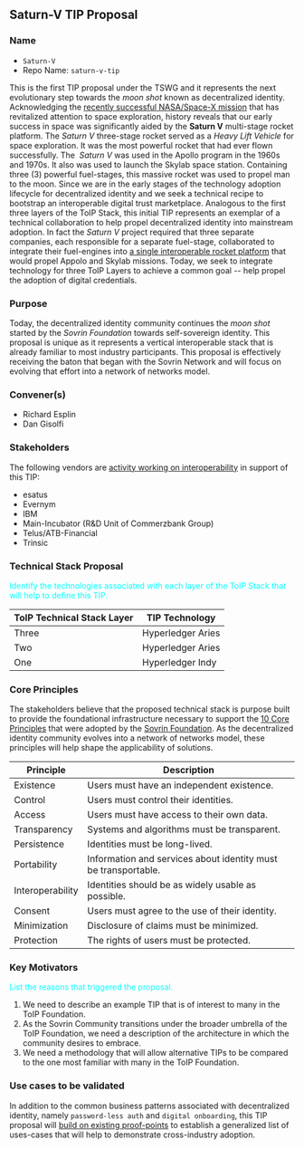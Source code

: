 
## Saturn-V TIP Proposal

### Name
* `Saturn-V`
* Repo Name: `saturn-v-tip`

This is the first TIP proposal under the TSWG and it represents the next evolutionary step towards the *moon shot* known as decentralized identity. Acknowledging the [recently successful NASA/Space-X mission](https://www.cnet.com/news/spacex-splashdown-replay-see-nasa-astronauts-safely-return-to-earth-from-iss/) that has revitalized attention to space exploration, history reveals that our early success in space was significantly aided by the **Saturn V** multi-stage rocket platform. The *Saturn V* three-stage rocket served as a *Heavy Lift Vehicle* for space exploration. It was the most powerful rocket that had ever flown successfully. The  *Saturn V* was used in the Apollo program in the 1960s and 1970s. It also was used to launch the Skylab space station.  Containing three (3) powerful fuel-stages, this massive rocket was used to propel man to the moon. Since we are in the early stages of the technology adoption lifecycle for decentralized identity and we seek a technical recipe to bootstrap an interoperable digital trust marketplace. Analogous to the first three layers of the ToIP Stack, this initial TIP represents an exemplar of a technical collaboration to help propel decentralized identity into mainstream adoption. In fact the *Saturn V* project required that three separate companies, each responsible for a separate fuel-stage, collaborated to integrate their fuel-engines into [a single interoperable rocket platform](https://www.space.com/18422-apollo-saturn-v-moon-rocket-nasa-infographic.html) that would propel Appolo and Skylab missions. Today, we seek to integrate technology for three ToIP Layers to achieve a common goal -- help propel the adoption of digital credentials.

### Purpose
Today, the decentralized identity community continues the *moon shot* started by the *Sovrin Foundation* towards self-sovereign identity. This proposal is unique as it represents a vertical interoperable stack that is already familiar to most industry participants. This proposal is effectively receiving the baton that began with the Sovrin Network and will focus on evolving that effort into a network of networks model.  

### Convener(s)

* Richard Esplin
* Dan Gisolfi

### Stakeholders
The following vendors are [activity working on interoperability](https://docs.google.com/presentation/d/1WkqSpFERc8now-f-Pz7PsRg9NMywSiZb92rTqJx5y00/edit#slide=id.g8d58b271ca_2_17) in support of this TIP:

* esatus
* Evernym
* IBM
* Main-Incubator (R&D Unit of Commerzbank Group)
* Telus/ATB-Financial
* Trinsic

### Technical Stack Proposal
<font color='cyan'>Identify the technologies associated with each layer of the ToIP Stack that will help to define this TIP.</font>

| ToIP Technical Stack Layer | TIP Technology |
| --- | --- |
| Three | Hyperledger Aries |
| Two | Hyperledger Aries |
| One | Hyperledger Indy |

### Core Principles
The stakeholders believe that the proposed technical stack is purpose built to provide the foundational infrastructure necessary to support the [10 Core Principles](https://docs.google.com/document/d/1WqUOqdTBc3JACIlRviJoWJRcJHTNTNzk9_As9v-jwrY/edit#heading=h.ws45zwyr4hfb) that were adopted by the [Sovrin Foundation](http://sovrin.org). As the decentralized identity community evolves into a network of networks model, these principles will help shape the applicability of solutions.

| Principle | Description |
| --- | --- |
| Existence | Users must have an independent existence. |
| Control | Users must control their identities. |
| Access | Users must have access to their own data. |
| Transparency | Systems and algorithms must be transparent. |
| Persistence | Identities must be long-lived. |
| Portability | Information and services about identity must be transportable. |
| Interoperability | Identities should be as widely usable as possible. |
| Consent | Users must agree to the use of their identity. |
| Minimization | Disclosure of claims must be minimized. |
| Protection | The rights of users must be protected. |

### Key Motivators
<font color='cyan'>List the reasons that triggered the proposal.</font>

1. We need to describe an example TIP that is of interest to many in the ToIP Foundation.
2. As the Sovrin Community transitions under the broader umbrella of the ToIP Foundation, we need a description of the architecture in which the community desires to embrace.   
3. We need a methodology that will allow alternative TIPs to be compared to the one most familiar with many in the ToIP Foundation.

### Use cases to be validated
In addition to the common business patterns associated with decentralized identity, namely `password-less auth` and `digital onboarding`, this TIP proposal will [build on existing proof-points](https://sovrin.org/category/use-cases/) to establish a generalized list of uses-cases that will help to demonstrate cross-industry adoption.

